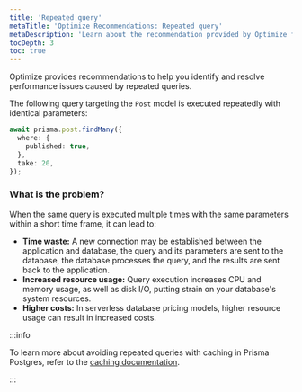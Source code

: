 ```yaml
---
title: 'Repeated query'
metaTitle: 'Optimize Recommendations: Repeated query'
metaDescription: 'Learn about the recommendation provided by Optimize for repeated queries.'
tocDepth: 3
toc: true
---
```


Optimize provides recommendations to help you identify and resolve performance issues caused by repeated queries.

The following query targeting the `Post` model is executed repeatedly with identical parameters:

```ts
await prisma.post.findMany({
  where: {
    published: true,
  },
  take: 20,
});
```

### What is the problem?

When the same query is executed multiple times with the same parameters within a short time frame, it can lead to:

- **Time waste:** A new connection may be established between the application and database, the query and its parameters are sent to the database, the database processes the query, and the results are sent back to the application.
- **Increased resource usage:** Query execution increases CPU and memory usage, as well as disk I/O, putting strain on your database's system resources.
- **Higher costs:** In serverless database pricing models, higher resource usage can result in increased costs.

:::info

To learn more about avoiding repeated queries with caching in Prisma Postgres, refer to the [caching documentation](/postgres/database/caching).

:::
